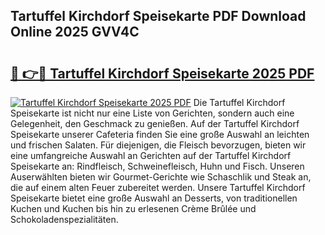 ## Tartuffel Kirchdorf Speisekarte PDF Download Online 2025 GVV4C

# <h2><a href="http://gc9ab8.nevu.top/?p=Tartuffel+Kirchdorf+Speisekarte">🔗 👉🔴 Tartuffel Kirchdorf Speisekarte 2025 PDF</a></h2>

[![Tartuffel Kirchdorf Speisekarte 2025 PDF](https://i.imgur.com/dBaPXMq.png)](http://gc9ab8.nevu.top/?p=Tartuffel+Kirchdorf+Speisekarte)
Die Tartuffel Kirchdorf Speisekarte ist nicht nur eine Liste von Gerichten, sondern auch eine Gelegenheit, den Geschmack zu genießen. Auf der Tartuffel Kirchdorf Speisekarte unserer Cafeteria finden Sie eine große Auswahl an leichten und frischen Salaten. Für diejenigen, die Fleisch bevorzugen, bieten wir eine umfangreiche Auswahl an Gerichten auf der Tartuffel Kirchdorf Speisekarte an: Rindfleisch, Schweinefleisch, Huhn und Fisch. Unseren Auserwählten bieten wir Gourmet-Gerichte wie Schaschlik und Steak an, die auf einem alten Feuer zubereitet werden. Unsere Tartuffel Kirchdorf Speisekarte bietet eine große Auswahl an Desserts, von traditionellen Kuchen und Kuchen bis hin zu erlesenen Crème Brûlée und Schokoladenspezialitäten.
